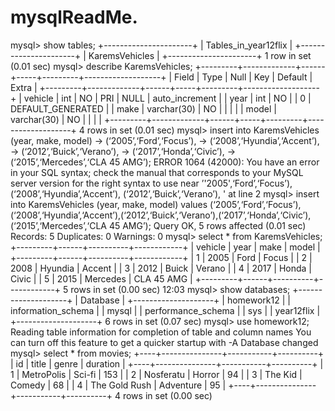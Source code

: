 # mysqlReadMe.
mysql> show tables;
+----------------------+
| Tables_in_year12flix |
+----------------------+
| KaremsVehicles    |
+----------------------+
1 row in set (0.01 sec)
mysql> describe KaremsVehicles;
+---------+-------------+------+-----+---------+-------------------+
| Field  | Type    | Null | Key | Default | Extra       |
+---------+-------------+------+-----+---------+-------------------+
| vehicle | int     | NO  | PRI | NULL  | auto_increment  |
| year  | int     | NO  |   | 0    | DEFAULT_GENERATED |
| make  | varchar(30) | NO  |   |     |          |
| model  | varchar(30) | NO  |   |     |          |
+---------+-------------+------+-----+---------+-------------------+
4 rows in set (0.01 sec)
mysql> insert into KaremsVehicles (year, make, model)
  -> (‘2005’,‘Ford’,‘Focus’),
  -> (‘2008’,‘Hyundia’,‘Accent’),
  -> (‘2012’,‘Buick’,‘Verano’),
  -> (‘2017’,‘Honda’,‘Civic’),
  -> (‘2015’,‘Mercedes’,‘CLA 45 AMG’);
ERROR 1064 (42000): You have an error in your SQL syntax; check the manual that corresponds to your MySQL server version for the right syntax to use near ’'2005',‘Ford’,‘Focus’),
(‘2008’,‘Hyundia’,‘Accent’),
(‘2012’,‘Buick’,‘Verano’),
' at line 2
mysql> insert into KaremsVehicles (year, make, model) values (‘2005’,‘Ford’,‘Focus’), (‘2008’,‘Hyundia’,‘Accent’),(‘2012’,‘Buick’,‘Verano’),(‘2017’,‘Honda’,‘Civic’),(‘2015’,‘Mercedes’,‘CLA 45 AMG’);
Query OK, 5 rows affected (0.01 sec)
Records: 5 Duplicates: 0 Warnings: 0
mysql> select * from KaremsVehicles;
+---------+------+----------+------------+
| vehicle | year | make   | model   |
+---------+------+----------+------------+
|    1 | 2005 | Ford   | Focus   |
|    2 | 2008 | Hyundia | Accent   |
|    3 | 2012 | Buick  | Verano   |
|    4 | 2017 | Honda  | Civic   |
|    5 | 2015 | Mercedes | CLA 45 AMG |
+---------+------+----------+------------+
5 rows in set (0.00 sec)
12:03
mysql> show databases;
+--------------------+
| Database      |
+--------------------+
| homework12     |
| information_schema |
| mysql       |
| performance_schema |
| sys        |
| year12flix     |
+--------------------+
6 rows in set (0.07 sec)
mysql> use homework12;
Reading table information for completion of table and column names
You can turn off this feature to get a quicker startup with -A
Database changed
mysql> select * from movies;
+----+---------------+-----------+----------+
| id | title     | genre   | duration |
+----+---------------+-----------+----------+
| 1 | MetroPolis  | Sci-fi  |   153 |
| 2 | Nosferatu   | Horror  |    94 |
| 3 | The Kid    | Comedy  |    68 |
| 4 | The Gold Rush | Adventure |    95 |
+----+---------------+-----------+----------+
4 rows in set (0.00 sec)
